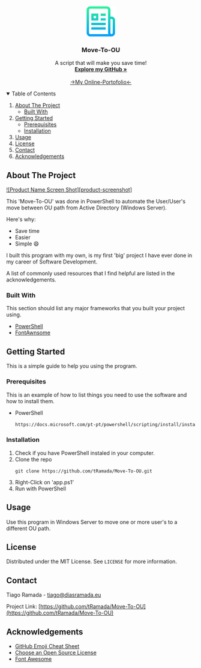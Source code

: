 <!--
*** Thanks for checking out the Best-README-Template. If you have a suggestion
*** that would make this better, please fork the repo and create a pull request
*** or simply open an issue with the tag "enhancement".
*** Thanks again! Now go create something AMAZING! :D
-->



<!-- PROJECT SHIELDS -->
<!--
*** I'm using markdown "reference style" links for readability.
*** Reference links are enclosed in brackets [ ] instead of parentheses ( ).
*** See the bottom of this document for the declaration of the reference variables
*** for contributors-url, forks-url, etc. This is an optional, concise syntax you may use.
*** https://www.markdownguide.org/basic-syntax/#reference-style-links
-->


<!-- PROJECT LOGO -->
<br />
<p align="center">
  <a href="https://github.com/tRamada/Move-To-OU">
    <img src="images/logo.png" alt="Logo" width="80" height="80">
  </a>

  <h3 align="center">Move-To-OU</h3>

  <p align="center">
    A script that will make you save time!
    <br />
    <a href="https://github.com/tRamada"><strong>Explore my GitHub »</strong></a>
    <br />
    <br />
    <a href="https://tramada.github.io/">->My Online-Portofolio<-</a>
  </p>
</p>



<!-- TABLE OF CONTENTS -->
<details open="open">
  <summary>Table of Contents</summary>
  <ol>
    <li>
      <a href="#about-the-project">About The Project</a>
      <ul>
        <li><a href="#built-with">Built With</a></li>
      </ul>
    </li>
    <li>
      <a href="#getting-started">Getting Started</a>
      <ul>
        <li><a href="#prerequisites">Prerequisites</a></li>
        <li><a href="#installation">Installation</a></li>
      </ul>
    </li>
    <li><a href="#usage">Usage</a></li>
    <li><a href="#license">License</a></li>
    <li><a href="#contact">Contact</a></li>
    <li><a href="#acknowledgements">Acknowledgements</a></li>
  </ol>
</details>



<!-- ABOUT THE PROJECT -->
## About The Project

[![Product Name Screen Shot][product-screenshot]](https://example.com)

This 'Move-To-OU' was done in PowerShell to automate the User/User's move between OU path from Active Directory (Windows Server).

Here's why:
* Save time
* Easier
* Simple :smile:

I built this program with my own, is my first 'big' project I have ever done in my career of Software Development.

A list of commonly used resources that I find helpful are listed in the acknowledgements.

### Built With

This section should list any major frameworks that you built your project using.
* [PowerShell](https://docs.microsoft.com/en-us/powershell/scripting/overview?view=powershell-7.1)
* [FontAwnsome](https://fontawesome.com/)



<!-- GETTING STARTED -->
## Getting Started

This is a simple guide to help you using the program.

### Prerequisites

This is an example of how to list things you need to use the software and how to install them.
* PowerShell
  ```sh
  https://docs.microsoft.com/pt-pt/powershell/scripting/install/installing-powershell?view=powershell-7.1
  ```

### Installation

1. Check if you have PowerShell instaled in your computer.
2. Clone the repo
   ```
   git clone https://github.com/tRamada/Move-To-OU.git
   ```
3. Right-Click on 'app.ps1'
4. Run with PowerShell



<!-- USAGE EXAMPLES -->
## Usage

Use this program in Windows Server to move one or more user's to a different OU path.

<!-- _For more examples, please refer to the [Documentation](https://example.com)_ -->



<!-- LICENSE -->
## License

Distributed under the MIT License. See `LICENSE` for more information.



<!-- CONTACT -->
## Contact

Tiago Ramada - tiago@diasramada.eu

Project Link: [https://github.com/tRamada/Move-To-OU](https://github.com/tRamada/Move-To-OU)



<!-- ACKNOWLEDGEMENTS -->
## Acknowledgements
* [GitHub Emoji Cheat Sheet](https://www.webpagefx.com/tools/emoji-cheat-sheet)
* [Choose an Open Source License](https://choosealicense.com)
* [Font Awesome](https://fontawesome.com)
